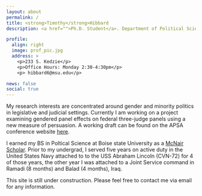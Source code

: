 ```yaml
---
layout: about
permalink: /
title: <strong>Timothy</strong>Hibbard
description: <a href="">Ph.D. Student</a>. Department of Political Science</a>. Michigan State University

profile:
  align: right
  image: prof_pic.jpg
  address: >
    <p>233 S. Kedzie</p>
    <p>Office Hours: Monday 2:30-4:30pm</p>
    <p> hibbard6@msu.edu</p>

news: false
social: true
---
```


My research interests are concentrated around gender and minority politics in legislative and judicial settings. Currently I am working on a project examining gendered panel effects on federal three-judge panels using a new measure of persuasion. A working draft can be found on the APSA conference website [here](https://convention2.allacademic.com/one/apsa/apsa17/index.php?cmd=Online+Program+View+Paper&selected_paper_id=1246509&PHPSESSID=8st79g8ic5rr4ioo1sskmja1s4).

I earned my BS in Poltical Science at Boise state University as a [McNair Scholar](https://mcnairscholars.com/about/). Prior to my undergrad, I served five years on active duty in the United States Navy attached to to the USS Abraham Lincoln (CVN-72) for 4 of those years, the other year I was attached to a Joint Service command in Ramadi (8 months) and Balad (4 months), Iraq.

This site is still under construction. Please feel free to contact me via email for any information.
